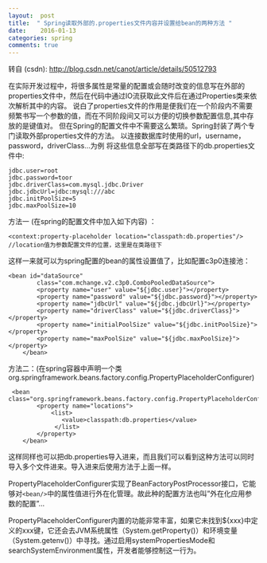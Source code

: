 ```yaml
---
layout:  post
title:  " Spring读取外部的.properties文件内容并设置给bean的两种方法 "
date:    2016-01-13
categories: spring 
comments: true
---
```

转自 (csdn): http://blog.csdn.net/canot/article/details/50512793
<div class="markdown_views">
 <p>在实际开发过程中，将很多属性是常量的配置或会随时改变的信息写在外部的properties文件中，然后在代码中通过IO流获取此文件后在通过Properties类来依次解析其中的内容。  说白了properties文件的作用是便我们在一个阶段内不需要频繁书写一个参数的值，而在不同阶段间又可以方便的切换参数配置信息,其中存放的是键值对。  但在Spring的配置文件中不需要这么繁琐。Spring封装了两个专门读取外部properties文件的方法。  以连接数据库时使用的url，username，password，driverClass…为例  将这些信息全部写在类路径下的db.properties文件中:</p> 
 <pre class="prettyprint"><code class=" hljs avrasm">jdbc<span class="hljs-preprocessor">.user</span>=root
jdbc<span class="hljs-preprocessor">.password</span>=toor
jdbc<span class="hljs-preprocessor">.driverClass</span>=<span class="hljs-keyword">com</span><span class="hljs-preprocessor">.mysql</span><span class="hljs-preprocessor">.jdbc</span><span class="hljs-preprocessor">.Driver</span>
jdbc<span class="hljs-preprocessor">.jdbcUrl</span>=jdbc:mysql:///abc
jdbc<span class="hljs-preprocessor">.initPoolSize</span>=<span class="hljs-number">5</span>
jdbc<span class="hljs-preprocessor">.maxPoolSize</span>=<span class="hljs-number">10</span></code></pre> 
 <p>方法一 (在spring的配置文件中加入如下内容) ：</p> 
 <pre class="prettyprint"><code class=" hljs vhdl">&lt;<span class="hljs-keyword">context</span>:<span class="hljs-keyword">property</span>-placeholder location=<span class="hljs-string">"classpath:db.properties"</span>/&gt;
//location值为参数配置文件的位置，这里是在类路径下</code></pre> 
 <p>这样一来就可以为spring配置的bean的属性设置值了，比如配置c3p0连接池：</p> 
 <pre class="prettyprint"><code class=" hljs applescript">&lt;bean <span class="hljs-property">id</span>=<span class="hljs-string">"dataSource"</span>
        <span class="hljs-type">class</span>=<span class="hljs-string">"com.mchange.v2.c3p0.ComboPooledDataSource"</span>&gt;
        &lt;<span class="hljs-keyword">property</span> <span class="hljs-property">name</span>=<span class="hljs-string">"user"</span> value=<span class="hljs-string">"${jdbc.user}"</span>&gt;&lt;/<span class="hljs-keyword">property</span>&gt;
        &lt;<span class="hljs-keyword">property</span> <span class="hljs-property">name</span>=<span class="hljs-string">"password"</span> value=<span class="hljs-string">"${jdbc.password}"</span>&gt;&lt;/<span class="hljs-keyword">property</span>&gt;
        &lt;<span class="hljs-keyword">property</span> <span class="hljs-property">name</span>=<span class="hljs-string">"jdbcUrl"</span> value=<span class="hljs-string">"${jdbc.jdbcUrl}"</span>&gt;&lt;/<span class="hljs-keyword">property</span>&gt;
        &lt;<span class="hljs-keyword">property</span> <span class="hljs-property">name</span>=<span class="hljs-string">"driverClass"</span> value=<span class="hljs-string">"${jdbc.driverClass}"</span>&gt;&lt;/<span class="hljs-keyword">property</span>&gt;
        &lt;<span class="hljs-keyword">property</span> <span class="hljs-property">name</span>=<span class="hljs-string">"initialPoolSize"</span> value=<span class="hljs-string">"${jdbc.initPoolSize}"</span>&gt;&lt;/<span class="hljs-keyword">property</span>&gt;
        &lt;<span class="hljs-keyword">property</span> <span class="hljs-property">name</span>=<span class="hljs-string">"maxPoolSize"</span> value=<span class="hljs-string">"${jdbc.maxPoolSize}"</span>&gt;&lt;/<span class="hljs-keyword">property</span>&gt;
    &lt;/bean&gt;</code></pre> 
 <p>方法二：(在spring容器中声明一个类org.springframework.beans.factory.config.PropertyPlaceholderConfigurer)</p> 
 <pre class="prettyprint"><code class=" hljs xml"> <span class="hljs-tag">&lt;<span class="hljs-title">bean </span> <span class="hljs-attribute">class</span>=<span class="hljs-value">"org.springframework.beans.factory.config.PropertyPlaceholderConfigurer"</span>&gt;</span>
        <span class="hljs-tag">&lt;<span class="hljs-title">property</span> <span class="hljs-attribute">name</span>=<span class="hljs-value">"locations"</span>&gt;</span>
            <span class="hljs-tag">&lt;<span class="hljs-title">list</span>&gt;</span>
               <span class="hljs-tag">&lt;<span class="hljs-title">value</span>&gt;</span>classpath:db.properties<span class="hljs-tag">&lt;/<span class="hljs-title">value</span>&gt;</span>
             <span class="hljs-tag">&lt;/<span class="hljs-title">list</span>&gt;</span>
        <span class="hljs-tag">&lt;/<span class="hljs-title">property</span>&gt;</span>
    <span class="hljs-tag">&lt;/<span class="hljs-title">bean</span>&gt;</span></code></pre> 
 <p>这样同样也可以把db.properties导入进来，而且我们可以看到这种方法可以同时导入多个文件进来。导入进来后使用方法于上面一样。</p> 
 <p>PropertyPlaceholderConfigurer实现了BeanFactoryPostProcessor接口，它能够对<code>&lt;bean/&gt;</code>中的属性值进行外在化管理。故此种的配置方法也叫”外在化应用参数的配置”…</p> 
 <p>PropertyPlaceholderConfigurer内置的功能非常丰富，如果它未找到${xxx}中定义的xxx键，它还会去JVM系统属性（System.getProperty()）和环境变量（System.getenv()）中寻找。通过启用systemPropertiesMode和searchSystemEnvironment属性，开发者能够控制这一行为。</p>
</div>